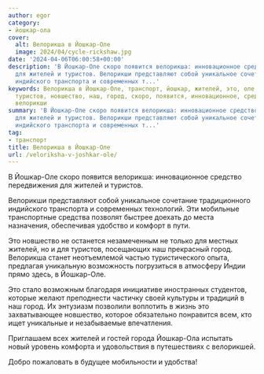 ```yaml
---
author: egor
category:
- йошкар-ола
cover:
  alt: Велорикша в Йошкар-Оле
  image: 2024/04/cycle-rickshaw.jpg
date: '2024-04-06T06:00:58+00:00'
description: 'В Йошкар-Оле скоро появится велорикша: инновационное средство передвижения
  для жителей и туристов. Велорикши представляют собой уникальное сочетание традиционного
  индийского транспорта и современных т...'
keywords: Велорикша в Йошкар-Оле, транспорт, йошкар, жителей, это, оле, велорикша,
  туристов, новшество, наш, город, скоро, появится, инновационное, средство, передвижения,
  велорикши
summary: 'В Йошкар-Оле скоро появится велорикша: инновационное средство передвижения
  для жителей и туристов. Велорикши представляют собой уникальное сочетание традиционного
  индийского транспорта и современных т...'
tag:
- транспорт
title: Велорикша в Йошкар-Оле
url: /veloriksha-v-joshkar-ole/
---
```


В Йошкар-Оле скоро появится велорикша: инновационное средство передвижения для жителей и туристов.

Велорикши представляют собой уникальное сочетание традиционного индийского транспорта и современных технологий. Эти мобильные транспортные средства позволят быстрее доехать до места назначения, обеспечивая удобство и комфорт в пути.

Это новшество не останется незамеченным не только для местных жителей, но и для туристов, посещающих наш прекрасный город. Велорикша станет неотъемлемой частью туристического опыта, предлагая уникальную возможность погрузиться в атмосферу Индии прямо здесь, в Йошкар-Оле.

Это стало возможным благодаря инициативе иностранных студентов, которые желают преподнести частичку своей культуры и традиций в наш город. Их энтузиазм позволили воплотить в жизнь это захватывающее новшество, которое обязательно понравится всем, кто ищет уникальные и незабываемые впечатления.

Приглашаем всех жителей и гостей города Йошкар-Ола испытать новый уровень комфорта и удовольствия в путешествиях с велорикшей.

Добро пожаловать в будущее мобильности и удобства!